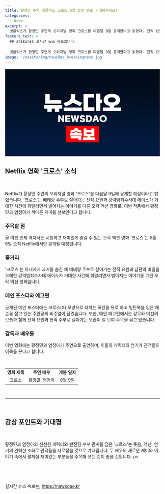 ```yaml
---
title: 황정민 주연 넷플릭스 크로스 8월 촬영 완료 기대해주세요!
categories:
  - News
excerpt: >
  넷플릭스가 황정민 주연의 오리지널 영화 크로스를 다음달 9일 공개한다고 밝혔다. 전직 요원과 범죄수사대 에이스의 이야기를 그리며 두 주연의 부부 액션과 케미가 시청자들을 사로잡을 것으로 예상된다. 웃음, 액션, 연기 3박자의 완벽한 조화로 세계 시청자를 매료시킬 것으로 기대되며, 오직 넷플릭스에서 8월 9일 공개된다. (150자)
feature_text: >
  ## adskorea 실시간 뉴스 속보입니다.

  넷플릭스가 황정민 주연의 오리지널 영화 크로스를 다음달 9일 공개한다고 밝혔다. 전직 요원과 범죄수사대 에이스의 이야기를 그리며 두 주연의 부부 액션과 케미가 시청자들을 사로잡을 것으로 예상된다. 웃음, 액션, 연기 3박자의 완벽한 조화로 세계 시청자를 매료시킬 것으로 기대되며, 오직 넷플릭스에서 8월 9일 공개된다. (150자)
image: '/assets/img/newsdao_breakingnews.jpg'
---
```


<p><img src="/assets/img/newsdao_breakingnews.jpg" alt="adskorea 속보" /></p>

<h2 data-ke-size="size26">Netflix 영화 '크로스' 소식</h2>

<p data-ke-size="size16">&nbsp;</p>

<p>Netflix가 황정민 주연의 오리지널 영화 '크로스'를 다음달 9일에 공개할 예정이라고 밝혔습니다. '크로스'는 베테랑 주부로 살아가는 전직 요원과 강력범죄수사대 에이스가 거대한 사건에 휘말리면서 벌어지는 이야기를 다룬 오락 액션 영화로, 이번 작품에서 황정민과 염정아가 색다른 케미를 선보인다고 합니다.</p>

<h3>주목할 점</h3>

<p data-ke-size="size16">올 여름 언제 어디서든 시원하고 재미있게 즐길 수 있는 오락 액션 영화 '크로스'는 8월 9일 오직 Netflix에서만 공개될 예정입니다.</p>

<h3>줄거리</h3>

<p data-ke-size="size16">'크로스'는 아내에게 과거를 숨긴 채 베테랑 주부로 살아가는 전직 요원과 남편의 비밀을 오해한 강력범죄수사대 에이스가 거대한 사건에 휘말리면서 벌어지는 이야기를 그린 오락 액션 영화입니다.</p>

<h3>메인 포스터와 예고편</h3>

<p data-ke-size="size16">공개된 메인 포스터에는 크로스(X) 모양으로 터지는 폭탄을 뒤로 하고 방탄복을 입은 채 손을 잡고 있는 주인공의 비주얼이 담겼습니다. 또한, 메인 예고편에서는 강무와 미선의 모습과 함께 전직 요원과 현직 주부로 살아가는 모습이 잘 보여 주목을 끌고 있습니다.</p>

<h3>감독과 배우들</h3>

<p data-ke-size="size16">이번 영화에는 황정민과 염정아가 주연으로 출연하며, 이들의 캐릭터와 연기가 관객들의 이목을 끈다고 합니다.</p>

<p data-ke-size="size16">&nbsp;</p>

<table>
    <tbody>
        <tr>
            <td style="text-align: center; height: 17px;"><b>영화 제목</b></td>
            <td style="text-align: center; height: 17px;"><b>주연 배우</b></td>
            <td style="text-align: center; height: 17px;"><b>개봉 일자</b></td>
        </tr>
        <tr>
            <td style="text-align: center; height: 17px;">크로스</td>
            <td style="text-align: center; height: 17px;">황정민, 염정아</td>
            <td style="text-align: center; height: 17px;">8월 9일</td>
        </tr>
    </tbody>
</table>

<p data-ke-size="size16">&nbsp;</p>

<hr>

<p data-ke-size="size16">&nbsp;</p>

<h2 data-ke-size="size26">감상 포인트와 기대평</h2>

<p data-ke-size="size16">&nbsp;</p>

<p>황정민과 염정아의 신선한 캐릭터와 반전된 부부 관계를 담은 '크로스'는 웃음, 액션, 연기의 완벽한 조화로 관객들을 사로잡을 것으로 기대됩니다. 두 배우의 새로운 케미와 이야기 속에서 펼쳐질 재미있는 부분들을 주목해 보는 것이 좋을 것입니다. p></p>

<p data-ke-size="size16">&nbsp;</p>

<p data-ke-size="size16">&nbsp;</p>
실시간 뉴스 속보는, <a href="https://newsdao.kr" rel="dofollow">https://newsdao.kr</a>


